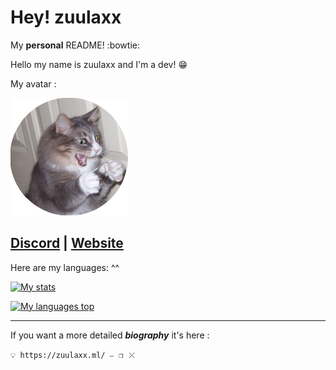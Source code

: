 # Hey! zuulaxx
My __personal__ README!  :bowtie:

Hello my name is zuulaxx and I'm a dev! 😁

My avatar :

![Avatar](Avatar.png)

**[Discord](https://discord.gg/6jmGFVWAGk) | [Website](https://zuulaxx.ml)**
----------
Here are my languages: ^^ 

[![My stats](https://ghstats.stilic.ml/api?username=zuulaxx89&hide_title=true&theme=dark)](https://github.com/anuraghazra/github-readme-stats)

[![My languages top](https://ghstats.stilic.ml/api/top-langs/?username=zuulaxx89&hide_title=true&theme=dark)](https://github.com/anuraghazra/github-readme-stats)
__________
If you want a more detailed ***biography*** it's here : 

``💡 https://zuulaxx.ml/ ⎯⠀❐⠀⤬ ``
